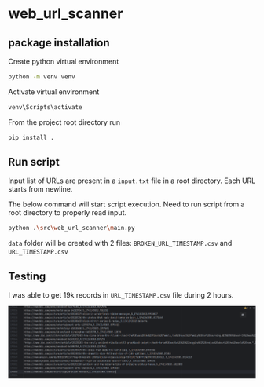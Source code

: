 # web_url_scanner

## package installation
Create python virtual environment
```bash
python -m venv venv
```

Activate virtual environment
```bash
venv\Scripts\activate
```

From the project root directory run
```bash
pip install .
```

## Run script
Input list of URLs are present in a `input.txt` file in a root directory. Each URL starts from newline.

The below command will start script execution. Need to run script from a root directory to properly read input.
```bash
python .\src\web_url_scanner\main.py
```

`data` folder will be created with 2 files: `BROKEN_URL_TIMESTAMP.csv` and `URL_TIMESTAMP.csv`


## Testing

I was able to get 19k records in `URL_TIMESTAMP.csv` file during 2 hours.

![img.png](img.png)
